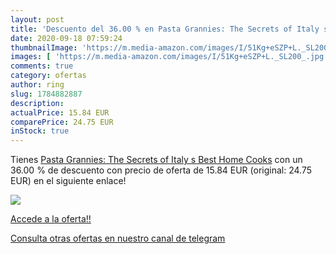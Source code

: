 ```yaml
---
layout: post
title: 'Descuento del 36.00 % en Pasta Grannies: The Secrets of Italy s B'
date: 2020-09-18 07:59:24
thumbnailImage: 'https://m.media-amazon.com/images/I/51Kg+eSZP+L._SL200_.jpg'
images: [ 'https://m.media-amazon.com/images/I/51Kg+eSZP+L._SL200_.jpg' ]
comments: true
category: ofertas
author: ring
slug: 1784882887
description:
actualPrice: 15.84 EUR
comparePrice: 24.75 EUR
inStock: true
---
```


Tienes [Pasta Grannies: The Secrets of Italy s Best Home Cooks](https://www.amazon.com/dp/1784882887/?tag=redken08-20) con un 36.00 % de descuento con precio de oferta de 15.84 EUR (original: 24.75 EUR) en el siguiente enlace!

[![](https://m.media-amazon.com/images/I/51Kg+eSZP+L._SL200_.jpg)](https://www.amazon.com/dp/1784882887/?tag=redken08-20)

[Accede a la oferta!!](https://www.amazon.com/dp/1784882887/?tag=redken08-20)

[Consulta otras ofertas en nuestro canal de telegram](https://t.me/s/ofertas25)
